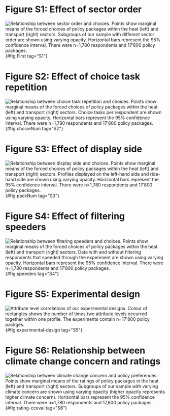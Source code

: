 <div class="pagebreak"> </div>

# Figure S1: Effect of sector order

![**Relationship between sector order and choices.** Points show marginal means of the forced choices of policy packages within the heat (left) and transport (right) sectors. Subgroups of our sample with different sector order are shown using varying opacity. Horizontal bars represent the 95% confidence interval. There were n=1,780 respondents and 17’800 policy packages.](build/paper/amce-choice-by-First.png){#fig:First tag="S1"}

<div class="pagebreak"> </div>

# Figure S2: Effect of choice task repetition

![**Relationship between choice task repetition and choices.** Points show marginal means of the forced choices of policy packages within the heat (left) and transport (right) sectors. Choice tasks per respondent are shown using varying opacity. Horizontal bars represent the 95% confidence interval. There were n=1,780 respondents and 17’800 policy packages.](build/paper/amce-choice-by-choiceNum.png){#fig:choiceNum tag="S2"}

<div class="pagebreak"> </div>

# Figure S3: Effect of display side

![**Relationship between display side and choices.** Points show marginal means of the forced choices of policy packages within the heat (left) and transport (right) sectors. Profiles displayed on the left-hand side and ride-hand side are shown using varying opacity. Horizontal bars represent the 95% confidence interval. There were n=1,780 respondents and 17’800 policy packages.](build/paper/amce-choice-by-packNum.png){#fig:packNum tag="S3"}

<div class="pagebreak"> </div>


# Figure S4: Effect of filtering speeders

![**Relationship between filtering speeders and choices.** Points show marginal means of the forced choices of policy packages within the heat (left) and transport (right) sectors. Data with and without filtering respondents that speeded through the experiment are shown using varying opacity. Horizontal bars represent the 95% confidence interval. There were n=1,780 respondents and 17’800 policy packages.](build/paper/amce-choice-by-speeders.png){#fig:speeders tag="S4"}

<div class="pagebreak"> </div>


# Figure S5: Experimental design

![**Attribute level correlations of our experimental designs.** Colour of rectangles shows the number of times two attribute levels occurred together within one profile. The experiments contain n=17'800 policy packges.](build/paper/choice-experimental-design.png){#fig:experimental-design tag="S5"}

<div class="pagebreak"> </div>

# Figure S6: Relationship between climate change concern and ratings

![**Relationship between climate change concern and policy preferences.** Points show marginal means of the ratings of policy packages in the heat (left) and transport (right) sectors. Subgroups of our sample with varying climate concern are shown using varying opacity (higher opacity represents higher climate concern). Horizontal bars represent the 95% confidence interval. There were n=1,780 respondents and 17,800 policy packages.](build/paper/mm-rating-by-cceval_cat.png){#fig:rating-cceval tag="S6"}

<div class="pagebreak"> </div>
